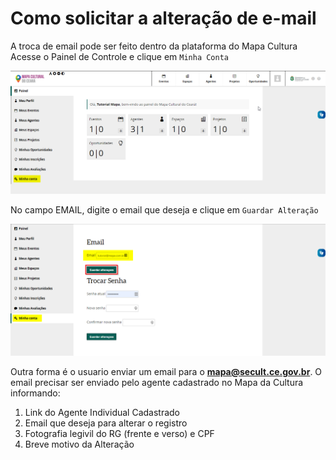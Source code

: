 # Como solicitar a alteração de e-mail

A troca de email pode ser feito dentro da plataforma do Mapa Cultura  
Acesse o Painel de Controle e clique em `Minha Conta`

![Painel de Controle \| Minha Conta](../.gitbook/assets/como-solicitar-a-alteracao-de-e-mail01.png)

No campo EMAIL, digite o email que deseja e clique em `Guardar Alteração`

![Email \| Guarda Altera&#xE7;&#xE3;o](../.gitbook/assets/como-solicitar-a-alteracao-de-e-mail02.png)

Outra forma é o usuario enviar um email para o **mapa@secult.ce.gov.br**. O email precisar ser enviado pelo agente cadastrado no Mapa da Cultura informando:   
1. Link do Agente Individual Cadastrado  
2. Email que deseja para alterar o registro  
3. Fotografia legivil do RG \(frente e verso\) e CPF   
4. Breve motivo da Alteração

